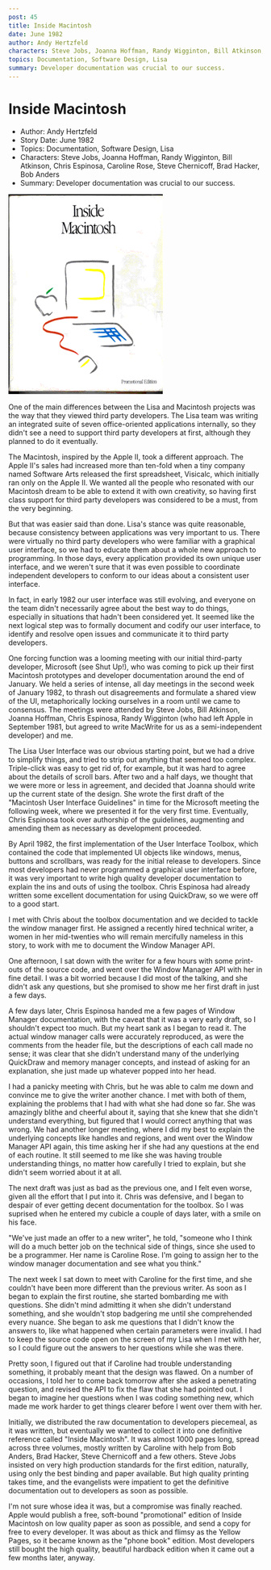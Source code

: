 ```yaml
---
post: 45
title: Inside Macintosh
date: June 1982
author: Andy Hertzfeld
characters: Steve Jobs, Joanna Hoffman, Randy Wigginton, Bill Atkinson, Chris Espinosa, Caroline Rose, Steve Chernicoff, Brad Hacker, Bob Anders
topics: Documentation, Software Design, Lisa
summary: Developer documentation was crucial to our success.
---
```


# Inside Macintosh
* Author: Andy Hertzfeld
* Story Date: June 1982
* Topics: Documentation, Software Design, Lisa
* Characters: Steve Jobs, Joanna Hoffman, Randy Wigginton, Bill Atkinson, Chris Espinosa, Caroline Rose, Steve Chernicoff, Brad Hacker, Bob Anders
* Summary: Developer documentation was crucial to our success.

![The phone book edition of Inside Macintosh](images/Macintosh/inside_mac.gif) 
    
One of the main differences between the Lisa and Macintosh projects was the way that they viewed third party developers. The Lisa team was writing an integrated suite of seven office-oriented applications internally, so they didn't see a need to support third party developers at first, although they planned to do it eventually.

The Macintosh, inspired by the Apple II, took a different approach. The Apple II's sales had increased more than ten-fold when a tiny company named Software Arts released the first spreadsheet, Visicalc, which initially ran only on the Apple II.  We wanted all the people who resonated with our Macintosh dream to be able to extend it with own creativity, so having first class support for third party developers was considered to be a must, from the very beginning.

But that was easier said than done.  Lisa's stance was quite reasonable, because consistency between applications was very important to us.  There were virtually no third party developers who were familiar with a graphical user interface, so we had to educate them about a whole new approach to programming.  In those days, every application provided its own unique user interface, and we weren't sure that it was even possible to coordinate independent developers to conform to our ideas about a consistent user interface. 

In fact, in early 1982 our user interface was still evolving, and everyone on the team didn't necessarily agree about the best way to do things, especially in situations that hadn't been considered yet.  It seemed like the next logical step was to formally document and codify our user interface, to identify and resolve open issues and communicate it to third party developers.

One forcing function was a looming meeting with our initial third-party developer, Microsoft (see Shut Up!), who was coming to pick up their first Macintosh prototypes and developer documentation around the end of January.  We held a series of intense, all day meetings in the second week of January 1982, to thrash out disagreements and formulate a shared view of the UI, metaphorically locking ourselves in a room until we came to consensus.   The meetings were attended by Steve Jobs, Bill Atkinson, Joanna Hoffman, Chris Espinosa, Randy Wigginton (who had left Apple in September 1981, but agreed to write MacWrite for us as a semi-independent developer) and me. 

The Lisa User Interface was our obvious starting point, but we had a drive to simplify things, and tried to strip out anything that seemed too complex.  Triple-click was easy to get rid of, for example, but it was hard to agree about the details of scroll bars.  After two and a half days, we thought that we were more or less in agreement, and decided that Joanna should write up the current state of the design.  She wrote the first draft of the "Macintosh User Interface Guidelines" in time for the Microsoft meeting the following week, where we presented it for the very first time.  Eventually, Chris Espinosa took over authorship of the guidelines, augmenting and amending them as necessary as development proceeded.

By April 1982, the first implementation of the User Interface Toolbox, which contained the code that implemented UI objects like windows, menus, buttons and scrollbars, was ready for the initial release to developers. Since most developers had never programmed a graphical user interface before, it was very important to write high quality developer documentation to explain the ins and outs of using the toolbox.  Chris Espinosa had already written some excellent documentation for using QuickDraw, so we were off to a good start. 

 I met with Chris about the toolbox documentation and we decided to tackle the window manager first.  He assigned a recently hired technical writer, a women in her mid-twenties who will remain mercifully nameless in this story, to work with me to document the Window Manager API.

One afternoon, I sat down with the writer for a few hours with some print-outs of the source code, and went over the Window Manager API with her in fine detail.  I was a bit worried because I did most of the talking, and she didn't ask any questions, but she promised to show me her first draft in just a few days.

A few days later, Chris Espinosa handed me a few pages of Window Manager documentation, with the caveat that it was a very early draft, so I shouldn't expect too much.   But my heart sank as I began to read it.   The actual window manager calls were accurately reproduced, as were the comments from the header file, but the descriptions of each call made no sense; it was clear that she didn't understand many of the underlying QuickDraw and memory manager concepts, and instead of asking for an explanation, she just made up whatever popped into her head.

I had a panicky meeting with Chris, but he was able to calm me down and convince me to give the writer another chance.  I met with both of them, explaining the problems that I had with what she had done so far.  She was amazingly blithe and cheerful about it, saying that she knew that she didn't understand everything, but figured that I would correct anything that was wrong.   We had another longer meeting, where I did my best to explain the underlying concepts like handles and regions, and went over the Window Manager API again, this time asking her if she had any questions at the end of each routine.   It still seemed to me like she was having trouble understanding things, no matter how carefully I tried to explain, but she didn't seem worried about it at all.

The next draft was just as bad as the previous one, and I felt even worse, given all the effort that I put into it.  Chris was defensive, and I began to despair of ever getting decent documentation for the toolbox.  So I was suprised when he entered my cubicle a couple of days later, with a smile on his face.

"We've just made an offer to a new writer", he told, "someone who I think will do a much better job on the technical side of things, since she used to be a programmer.  Her name is Caroline Rose.  I'm going to assign her to the window manager documentation and see what you think."

The next week I sat down to meet with Caroline for the first time, and she couldn't have been more different than the previous writer.   As soon as I began to explain the first routine, she started bombarding me with questions.   She didn't mind admitting it when she didn't understand something, and she wouldn't stop badgering me until she comprehended every nuance.   She began to ask me questions that I didn't know the answers to, like what happened when certain parameters were invalid.  I had to keep the source code open on the screen of my Lisa when I met with her, so I could figure out the answers to her questions while she was there.

Pretty soon, I figured out that if Caroline had trouble understanding something, it probably meant that the design was flawed.   On a number of occasions, I told her to come back tomorrow after she asked a penetrating question, and revised the API to fix the flaw that she had pointed out.   I began to imagine her questions when I was coding something new, which made me work harder to get things clearer before I went over them with her.

Initially, we distributed the raw documentation to developers piecemeal, as it was written, but eventually we wanted to collect it into one definitive reference called "Inside Macintosh".   It was almost 1000 pages long, spread across three volumes, mostly written by Caroline with help from Bob Anders, Brad Hacker, Steve Chernicoff and a few others.  Steve Jobs insisted on very high production standards for the first edition, naturally, using only the best binding and paper available.  But high quality printing takes time, and the evangelists were impatient to get the definitive documentation out to developers as soon as possible.

I'm not sure whose idea it was, but a compromise was finally reached.  Apple would publish a free, soft-bound "promotional" edition of Inside Macintosh on low quality paper as soon as possible, and send a copy for free to every developer.   It was about as thick and flimsy as the Yellow Pages, so it became known as the "phone book" edition.  Most developers still bought the high quality, beautiful hardback edition when it came out a few months later, anyway.

